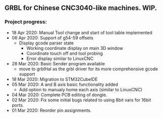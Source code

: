 ## GRBL for Chinese CNC3040-like machines. WIP.
### Project progress:

* 18 Apr 2020:  Manual Tool change and start of tool table implemented
* 06 Apr 2020:  Support of g54-59 offsets
  * Display gcode parser state
	* Working coordinate display on main 3D window
	* Coordinate touch off and tool probing
	* Error display similar to LinuxCNC
* 28 Mar 2020:  Basic Sender program available
  * move to grblHal as the grbl driver for its more comprehensive gcode support
* 18 Mar 2020:  Migration to STM32CubeIDE 
* 05 Mar 2020:  A and B axis basic functionality added
  * Add option to manualy home each axis (similar to LinuxCNC) 
* 04 Mar 2020:  Complete PCB editing of dongle. 
* 02 Mar 2020:  Fix some initial bugs related to using 8bit vars for 16bit ports.
* 01 Mar 2020:  Reorder pin assignments.
